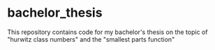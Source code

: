 # bachelor_thesis
This repository contains code for my bachelor's thesis on the topic of "hurwitz class numbers" and the "smallest parts function"
